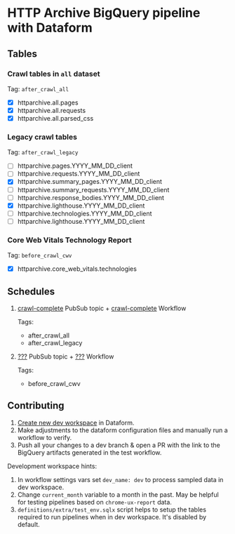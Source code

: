 # HTTP Archive BigQuery pipeline with Dataform

## Tables

### Crawl tables in `all` dataset

Tag: `after_crawl_all`

- [x] httparchive.all.pages
- [x] httparchive.all.requests
- [x] httparchive.all.parsed_css

### Legacy crawl tables

Tag: `after_crawl_legacy`

- [ ] httparchive.pages.YYYY_MM_DD_client
- [ ] httparchive.requests.YYYY_MM_DD_client
- [x] httparchive.summary_pages.YYYY_MM_DD_client
- [ ] httparchive.summary_requests.YYYY_MM_DD_client
- [ ] httparchive.response_bodies.YYYY_MM_DD_client
- [x] httparchive.lighthouse.YYYY_MM_DD_client
- [ ] httparchive.technologies.YYYY_MM_DD_client
- [ ] httparchive.lighthouse.YYYY_MM_DD_client

### Core Web Vitals Technology Report

Tag: `before_crawl_cwv`

- [x] httparchive.core_web_vitals.technologies

## Schedules

1. [crawl-complete](https://console.cloud.google.com/cloudpubsub/topic/detail/crawl-complete?authuser=7&project=httparchive&supportedpurview=project&tab=subscriptions) PubSub topic + [crawl-complete](https://console.cloud.google.com/workflows/workflow/us-central1/crawl-complete/metrics?authuser=7&project=httparchive&supportedpurview=project) Workflow

    Tags:

   - after_crawl_all
   - after_crawl_legacy

2. [???](https://console.cloud.google.com/cloudpubsub/topic/list?authuser=7&project=httparchive&supportedpurview=project) PubSub topic + [???](https://console.cloud.google.com/workflows?authuser=7&project=httparchive&supportedpurview=project) Workflow

    Tags:

    - before_crawl_cwv

## Contributing

1. [Create new dev workspace](https://cloud.google.com/dataform/docs/quickstart-dev-environments) in Dataform.
2. Make adjustments to the dataform configuration files and manually run a workflow to verify.
3. Push all your changes to a dev branch & open a PR with the link to the BigQuery artifacts generated in the test workflow.

Development workspace hints:

1. In workflow settings vars set `dev_name: dev` to process sampled data in dev workspace.
2. Change `current_month` variable to a month in the past. May be helpful for testing pipelines based on `chrome-ux-report` data.
3. `definitions/extra/test_env.sqlx` script helps to setup the tables required to run pipelines when in dev workspace. It's disabled by default.
